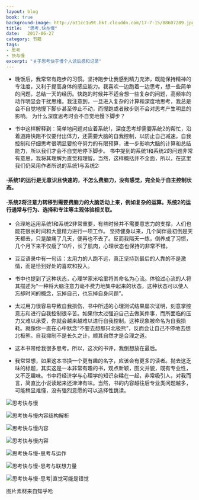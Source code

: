 ```yaml
---
layout: blog
book: true
background-image: http://ot1cc1u9t.bkt.clouddn.com/17-7-15/88607289.jpg
title:  "思考,快与慢"
date:   2017-06-27
category: 书籍
tags:  
- 思考
- 快与慢
excerpt: "关于思考快于慢个人读后感和记录"
---
```


 
 
- 晚饭后，我常常有跑步的习惯。坚持跑步让我感到精力充沛，既能保持精神的专注度，又利于提高身体的感应能力。我喜欢一边跑着一边思考，想一些简单的问题，总结一天的经历。快跑的时候并不适合想一些复杂的问题，高频率的动作明显会干扰思绪。我注意到，一旦进入复杂的计算和深度地思考，我总是会不自觉地慢下脚步甚至停止不动，而慢跑或者散步则不会对思考产生明显的影响。
为什么深度思考时会不自觉地慢下脚步？
 

- 书中这样解释到：简单地问题对应着系统1，深度思考却需要系统2的帮忙，沿着道路快跑不仅要付出体力，还需要大脑的自我控制，以防止自己减速。自我控制和仔细思考很明显要抢夺努力的有限预算，进一步影响大脑的计算和总结能力，所以我们才会不自觉地停下脚步。
书中提到的系统1和系统2的问题非常有意思，我将其理解为直觉和理智。当然，这样概括并不全面，所以，在这里我们仍采用作者所说的系统1与系统2:

#### ·系统1的运行是无意识且快速的，不怎么费脑力，没有感觉，完全处于自主控制状态。
#### ·系统2将注意力转移到需要费脑力的大脑活动上来，例如复杂的运算。系统2的运行通常与行为、选择和专注等主观体验相关联。

- 合理地运用系统1和系统2非常重要，有些时候并不需要意志力的支撑，人们也能花很长时间和大量精力进行一项工作。
坚持健身以来，几个同伴最初倒是天天都去，只是酸痛了几天，便再也不去了。反而我隔天一练，倒养成了习惯，几个月下来不仅瘦了10斤，长了肌肉，心理状态也保持的非常不错。

- 豆豆语录中有一句话：太用力的人跑不远，真正坚持到最后的人靠的不是激情，而是恰到好处的喜欢和投入。

- 书中也提到了这种状态，心理学家米哈里将其命名为心流。体验过心流的人将其描述为“一种将大脑注意力毫不费力地集中起来的状态，这种状态可以使人忘却时间的概念，忘掉自己，也忘掉自身问题”。

- 太过用力很容易导致自我损伤，书中所述的心理测试结果屡次证明，刻意掌控意志和进行自我控制很辛苦。如果你太过强迫自己去做某件事，而所面临的压力又难以承受，你就会越来越难以进行自我控制。这种现象被命名为自我损耗。就像你一直在心中默念“不要去想那只北极熊”，反而会让自己不停地去想北极熊。自我抑制不是长久之计，顺其自然才是合理之道。

- 这本书带给我很多思考。所以，这次的书评，我倒想放在最后。

- 我常常想，如果这本书换一个更有趣的名字，应该会有更多的读者。抛去这乏味的标题，其实这是一本非常有趣的书，观点新颖，图文并貌，既有专业性，又不乏趣味。书中将经济学与心理学的知识杂糅在一起，非常吸引人，对我而言，简直比小说读起来还津津有味。当然，书的内容越往后专业类问题越多，可能稍显难懂，没有强烈意愿的可以选择性跳读。


![思考快与慢][1]


  [1]: https://pic1.zhimg.com/2e58bb28e0bbf60a975852cf6f802adc_b.png
  
  ![思考快与慢内容结构解析][2]


  [2]: https://pic3.zhimg.com/e4f5fefdf2ab3aa74f3dcfa918f7db16_b.jpg
  
![思考快与慢内容][3]


  [3]: https://pic2.zhimg.com/6e16d36e0e04512114ce732b94dcb681_b.png
  
![思考快与慢内容][4]


  [4]: https://pic4.zhimg.com/9145eac09f4ce14dfe27a0edcd56caaf_b.png
  
![思考快与慢-思考与运作][5]


  [5]: https://pic4.zhimg.com/02a68018f20f15407b52e95ec1308c07_b.png
  
 ![思考快与慢-思考与联想力量][6]


  [6]: https://pic1.zhimg.com/6ceecf5b79e7436da3aacad7a05b6458_b.png
  
  ![思考快与慢-思考|直觉可能是错觉][7]


  [7]: https://pic2.zhimg.com/cabe5e26b09f70058e0bced2f58c64a9_b.png
  
  
  图片素材来自知乎哈